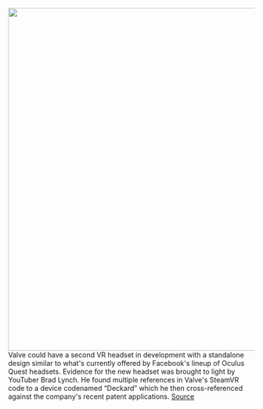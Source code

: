 <img src='https://cdn.vox-cdn.com/thumbor/JgeRpap8ci7w7TRQDx3CXxlfz-g=/0x0:2040x1360/1200x800/filters:focal(857x517:1183x843)/cdn.vox-cdn.com/uploads/chorus_image/image/69924589/akrales_190528_3450_0047.0.jpg' width='700px' /><br/>
Valve could have a second VR headset in development with a standalone design similar to what's currently offered by Facebook's lineup of Oculus Quest headsets. Evidence for the new headset was brought to light by YouTuber Brad Lynch. He found multiple references in Valve's SteamVR code to a device codenamed “Deckard” which he then cross-referenced against the company's recent patent applications.
<a href='https://www.theverge.com/2021/9/29/22699914/valve-deckard-standalone-vr-headset-prototype-development'> Source <a/>